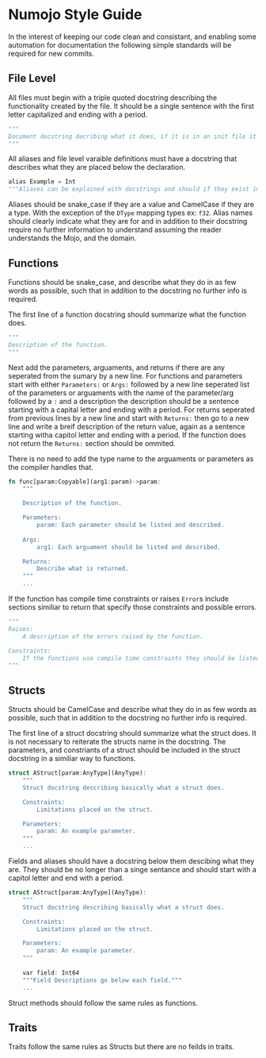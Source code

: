 # Numojo Style Guide

In the interest of keeping our code clean and consistant, and enabling some automation for documentation the following simple standards will be required for new commits.

## File Level
All files must begin with a triple quoted docstring describing the functionality created by the file. It should be a single sentence with the first letter capitalized and ending with a period.
```python
"""
Document docstring decribing what it does, if it is in an init file it will be the docstring for the module.
"""
```
All aliases and file level varaible definitions must have a docstring that describes what they are placed below the declaration.
```python
alias Example = Int
"""Aliases can be explained with docstrings and should if they exist in the global scope."""
```
Aliases should be snake_case if they are a value and CamelCase if they are a type. With the exception of the `DType` mapping types ex: `f32`. Alias names should clearly indicate what they are for and in addition to their docstring require no further information to understand assuming the reader understands the Mojo, and the domain.

## Functions

Functions should be snake_case, and describe what they do in as few words as possible, such that in addition to the docstring no further info is required.

The first line of a function docstring should summarize what the function does.
```python
"""
Description of the function.
"""
```
Next add the parameters, arguaments, and returns if there are any seperated from the sumary by a new line. For functions and parameters start with either `Parameters:` or `Args:` followed by a new line seperated list of the parameters or arguaments with the name of the parameter/arg followed by a `:` and a description the description should be a sentence starting with a capital letter and ending with a period. For returns seperated from previous lines by a new line and start with `Returns:` then go to a new line and write a breif description of the return value, again as a sentence starting witha capitol letter and ending with a period. If the function does not return the `Returns:` section should be ommited. 

There is no need to add the type name to the arguaments or parameters as the compiler handles that.
```rust
fn func[param:Copyable](arg1:param)->param:
    """

    Description of the function.

    Parameters:
        param: Each parameter should be listed and described.
        
    Args:
        arg1: Each arguament should be listed and described.

    Returns:
        Describe what is returned.
    """
    ...
```

If the function has compile time constraints or raises `Error`s include sections similiar to return that specify those constraints and possible errors.
```python
"""
Raises:
    A description of the errors raised by the function.

Constraints:
    If the functions use compile time constraints they should be listed here.
"""
```

## Structs
Structs should be CamelCase and describe what they do in as few words as possible, such that in addition to the docstring no further info is required.

The first line of a struct docstring should summarize what the struct does. It is not necessary to reiterate the structs name in the docstring. The parameters, and constriants of a struct should be included in the struct docstring in a similiar way to functions.

```rust
struct AStruct[param:AnyType](AnyType):
    """
    Struct docstring describing basically what a struct does.

    Constraints:
        Limitations placed on the struct.

    Parameters:
        param: An example parameter.
    """
    ...
```

Fields and aliases should have a docstring below them descibing what they are. They should be no longer than a singe sentance and should start with a capitol letter and end with a period.

```rust
struct AStruct[param:AnyType](AnyType):
    """
    Struct docstring describing basically what a struct does.

    Constraints:
        Limitations placed on the struct.

    Parameters:
        param: An example parameter.
    """
    
    var field: Int64
    """Field Descriptions go below each field."""
    ...
```

Struct methods should follow the same rules as functions.

## Traits
Traits follow the same rules as Structs but there are no feilds in traits.